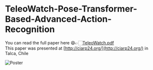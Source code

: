 # TeleoWatch-Pose-Transformer-Based-Advanced-Action-Recognition

You can read the full paper here 😄👉🏻[TeleoWatch.pdf](TeleoWatch.pdf)   
This paper was presented at [http://ciarp24.org/](http://ciarp24.org/) in Talca, Chile



![Poster](TeleoWatch_poster.jpg)
